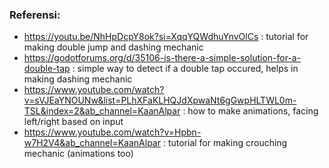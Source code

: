 ### Referensi:
- https://youtu.be/NhHpDcpY8ok?si=XqqYQWdhuYnvOlCs  : tutorial for making double jump and dashing mechanic
- https://godotforums.org/d/35106-is-there-a-simple-solution-for-a-double-tap  : simple way to detect if a double tap occured, helps in making dashing mechanic
- https://www.youtube.com/watch?v=sVJEaYNOUNw&list=PLhXFaKLHQJdXpwaNt6gGwpHLTWL0m-TSL&index=2&ab_channel=KaanAlpar  : how to make animations, facing left/right based on input
- https://www.youtube.com/watch?v=Hpbn-w7H2V4&ab_channel=KaanAlpar  : tutorial for making crouching mechanic (animations too)
